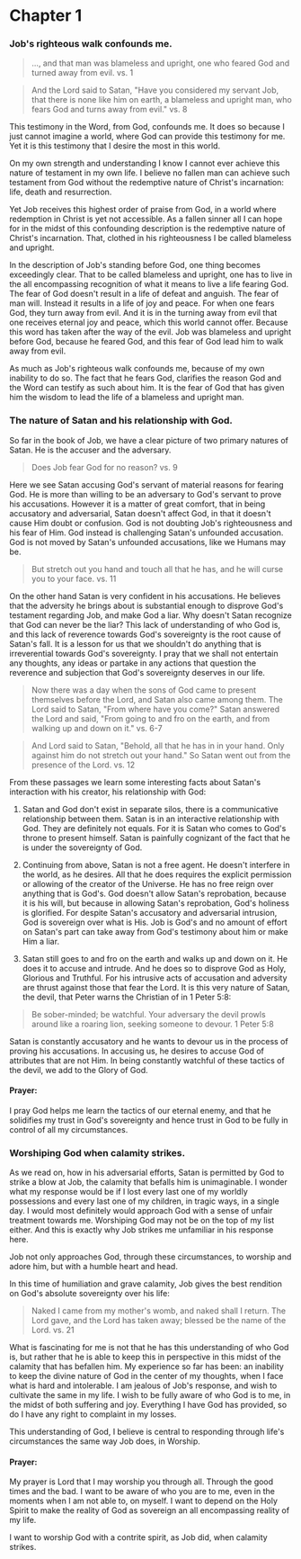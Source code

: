 # Chapter 1

### Job's righteous walk confounds me.

> ..., and that man was blameless and upright, one who feared God and turned away from evil. vs. 1

> And the Lord said to Satan, "Have you considered my servant Job, that there is none like him on earth, a blameless and upright man, who fears God and turns away from evil." vs. 8

This testimony in the Word, from God, confounds me. It does so because I just cannot imagine a world, where God can provide this testimony for me. Yet it is this testimony that I desire the most in this world.

On my own strength and understanding I know I cannot ever achieve this nature of testament in my own life. I believe no fallen man can achieve such testament from God without the redemptive nature of Christ's incarnation: life, death and resurrection.

Yet Job receives this highest order of praise from God, in a world where redemption in Christ is yet not accessible. As a fallen sinner all I can hope for in the midst of this confounding description is the redemptive nature of Christ's incarnation. That, clothed in his righteousness I be called blameless and upright.

In the description of Job's standing before God, one thing becomes exceedingly clear. That to be called blameless and upright, one has to live in the all encompassing recognition of what it means to live a life fearing God. The fear of God doesn't result in a life of defeat and anguish. The fear of man will. Instead it results in a life of joy and peace. For when one fears God, they turn away from evil. And it is in the turning away from evil that one receives eternal joy and peace, which this world cannot offer. Because this word has taken after the way of the evil. Job was blameless and upright before God, because he feared God, and this fear of God lead him to walk away from evil.

As much as Job's righteous walk confounds me, because of my own inability to do so. The fact that he fears God, clarifies the reason God and the Word can testify as such about him. It is the fear of God that has given him the wisdom to lead the life of a blameless and upright man.

### The nature of Satan and his relationship with God.

So far in the book of Job, we have a clear picture of two primary natures of Satan. He is the accuser and the adversary.

> Does Job fear God for no reason? vs. 9

Here we see Satan accusing God's servant of material reasons for fearing God. He is more than willing to be an adversary to God's servant to prove his accusations. However it is a matter of great comfort, that in being accusatory and adversarial, Satan doesn't affect God, in that it doesn't cause Him doubt or confusion. God is not doubting Job's righteousness and his fear of Him. God instead is challenging Satan's unfounded accusation. God is not moved by Satan's unfounded accusations, like we Humans may be.

> But stretch out you hand and touch all that he has, and he will curse you to your face. vs. 11

On the other hand Satan is very confident in his accusations. He believes that the adversity he brings about is substantial enough to disprove God's testament regarding Job, and make God a liar. Why doesn't Satan recognize that God can never be the liar? This lack of understanding of who God is, and this lack of reverence towards God's sovereignty is the root cause of Satan's fall. It is a lesson for us that we shouldn't do anything that is irreverential towards God's sovereignty. I pray that we shall not entertain any thoughts, any ideas or partake in any actions that question the reverence and subjection that God's sovereignty deserves in our life.

> Now there was a day when the sons of God came to present themselves before the Lord, and Satan also came among them. The Lord said to Satan, "From where have you come?" Satan answered the Lord and said, "From going to and fro on the earth, and from walking up and down on it." vs. 6-7

> And Lord said to Satan, "Behold, all that he has in in your hand. Only against him do not stretch out your hand." So Satan went out from the presence of the Lord. vs. 12

From these passages we learn some interesting facts about Satan's interaction with his creator, his relationship with God:

1. Satan and God don't exist in separate silos, there is a communicative relationship between them. Satan is in an interactive relationship with God. They are definitely not equals. For it is Satan who comes to God's throne to present himself. Satan is painfully cognizant of the fact that he is under the sovereignty of God.

2. Continuing from above, Satan is not a free agent. He doesn't interfere in the world, as he desires. All that he does requires the explicit permission or allowing of the creator of the Universe. He has no free reign over anything that is God's. God doesn't allow Satan's reprobation, because it is his will, but because in allowing Satan's reprobation, God's holiness is glorified. For despite Satan's accusatory and adversarial intrusion, God is sovereign over what is His. Job is God's and no amount of effort on Satan's part can take away from God's testimony about him or make Him a liar.

3. Satan still goes to and fro on the earth and walks up and down on it. He does it to accuse and intrude. And he does so to disprove God as Holy, Glorious and Truthful. For his intrusive acts of accusation and adversity are thrust against those that fear the Lord. It is this very nature of Satan, the devil, that Peter warns the Christian of in 1 Peter 5:8:

> Be sober-minded; be watchful. Your adversary the devil prowls around like a roaring lion, seeking someone to devour. 1 Peter 5:8

Satan is constantly accusatory and he wants to devour us in the process of proving his accusations. In accusing us, he desires to accuse God of attributes that are not Him. In being constantly watchful of these tactics of the devil, we add to the Glory of God.

#### Prayer:

I pray God helps me learn the tactics of our eternal enemy, and that he solidifies my trust in God's sovereignty and hence trust in God to be fully in control of all my circumstances.

### Worshiping God when calamity strikes.

As we read on, how in his adversarial efforts, Satan is permitted by God to strike a blow at Job, the calamity that befalls him is unimaginable. I wonder what my response would be if I lost every last one of my worldly possessions and every last one of my children, in tragic ways, in a single day. I would most definitely would approach God with a sense of unfair treatment towards me. Worshiping God may not be on the top of my list either. And this is exactly why Job strikes me unfamiliar in his response here.

Job not only approaches God, through these circumstances, to worship and adore him, but with a humble heart and head.

In this time of humiliation and grave calamity, Job gives the best rendition on God's absolute sovereignty over his life:

> Naked I came from my mother's womb, and naked shall I return. The Lord gave, and the Lord has taken away; blessed be the name of the Lord. vs. 21

What is fascinating for me is not that he has this understanding of who God is, but rather that he is able to keep this in perspective in this midst of the calamity that has befallen him. My experience so far has been: an inability to keep the divine nature of God in the center of my thoughts, when I face what is hard and intolerable. I am jealous of Job's response, and wish to cultivate the same in my life. I wish to be fully aware of who God is to me, in the midst of both suffering and joy. Everything I have God has provided, so do I have any right to complaint in my losses.

This understanding of God, I believe is central to responding through life's circumstances the same way Job does, in Worship.

#### Prayer:

My prayer is Lord that I may worship you through all. Through the good times and the bad. I want to be aware of who you are to me, even in the moments when I am not able to, on myself. I want to depend on the Holy Spirit to make the reality of God as sovereign an all encompassing reality of my life.

I want to worship God with a contrite spirit, as Job did, when calamity strikes.
